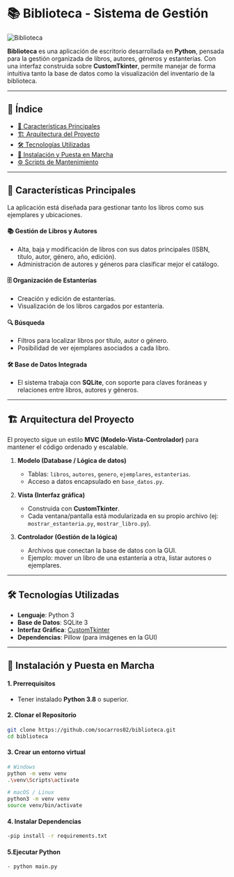 # 📚 Biblioteca - Sistema de Gestión

![Biblioteca](assets/biblioteca.png)

**Biblioteca** es una aplicación de escritorio desarrollada en **Python**, pensada para la gestión organizada de libros, autores, géneros y estanterías. Con una interfaz construida sobre **CustomTkinter**, permite manejar de forma intuitiva tanto la base de datos como la visualización del inventario de la biblioteca.

---

## 📜 Índice

* [🌟 Características Principales](#-características-principales)  
* [🏗️ Arquitectura del Proyecto](#️-arquitectura-del-proyecto)  
* [🛠️ Tecnologías Utilizadas](#️-tecnologías-utilizadas)  
* [🚀 Instalación y Puesta en Marcha](#-instalación-y-puesta-en-marcha)  
* [⚙️ Scripts de Mantenimiento](#️-scripts-de-mantenimiento)  

---

## 🌟 Características Principales

La aplicación está diseñada para gestionar tanto los libros como sus ejemplares y ubicaciones.

#### 📚 **Gestión de Libros y Autores**
- Alta, baja y modificación de libros con sus datos principales (ISBN, título, autor, género, año, edición).  
- Administración de autores y géneros para clasificar mejor el catálogo.  

#### 🗄️ **Organización de Estanterías**
- Creación y edición de estanterías.  
- Visualización de los libros cargados por estantería.  

#### 🔍 **Búsqueda**
- Filtros para localizar libros por título, autor o género.  
- Posibilidad de ver ejemplares asociados a cada libro.  

#### 🛠️ **Base de Datos Integrada**
- El sistema trabaja con **SQLite**, con soporte para claves foráneas y relaciones entre libros, autores y géneros.  

---

## 🏗️ Arquitectura del Proyecto

El proyecto sigue un estilo **MVC (Modelo-Vista-Controlador)** para mantener el código ordenado y escalable.

1. **Modelo (Database / Lógica de datos)**  
   - Tablas: `libros`, `autores`, `genero`, `ejemplares`, `estanterias`.  
   - Acceso a datos encapsulado en `base_datos.py`.  

2. **Vista (Interfaz gráfica)**  
   - Construida con **CustomTkinter**.  
   - Cada ventana/pantalla está modularizada en su propio archivo (ej: `mostrar_estanteria.py`, `mostrar_libro.py`).  

3. **Controlador (Gestión de la lógica)**  
   - Archivos que conectan la base de datos con la GUI.  
   - Ejemplo: mover un libro de una estantería a otra, listar autores o ejemplares.  

---

## 🛠️ Tecnologías Utilizadas

- **Lenguaje**: Python 3  
- **Base de Datos**: SQLite 3  
- **Interfaz Gráfica**: [CustomTkinter](https://github.com/TomSchimansky/CustomTkinter)  
- **Dependencias**: Pillow (para imágenes en la GUI)  

---

## 🚀 Instalación y Puesta en Marcha

#### 1. Prerrequisitos
- Tener instalado **Python 3.8** o superior.  

#### 2. Clonar el Repositorio
```bash
git clone https://github.com/socarros02/biblioteca.git
cd biblioteca
```
#### 3. Crear un entorno virtual
```bash
# Windows
python -m venv venv
.\venv\Scripts\activate

# macOS / Linux
python3 -m venv venv
source venv/bin/activate
```
#### 4. Instalar Dependencias
```bash
-pip install -r requirements.txt
```
#### 5.Ejecutar Python
```bash
- python main.py
```

